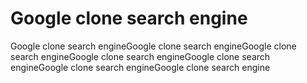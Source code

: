 # Google clone search engine


Google clone search engineGoogle clone search engineGoogle clone search engineGoogle clone search engineGoogle clone search engineGoogle clone search engineGoogle clone search engine
